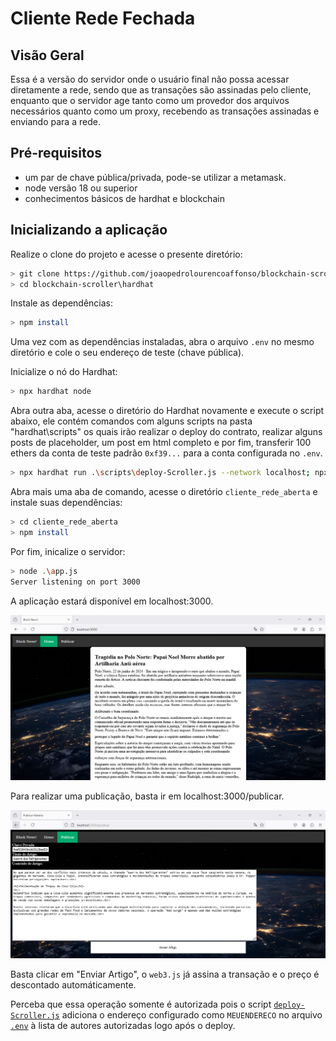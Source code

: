 # Cliente Rede Fechada

## Visão Geral

Essa é a versão do servidor onde o usuário final não possa acessar diretamente a rede, sendo que as transações são assinadas pelo cliente, enquanto que o servidor age tanto como um provedor dos arquivos necessários quanto como um proxy, recebendo as transações assinadas e enviando para a rede.

## Pré-requisitos

- um par de chave pública/privada, pode-se utilizar a metamask.
- node versão 18 ou superior
- conhecimentos básicos de hardhat e blockchain

## Inicializando a aplicação

Realize o clone do projeto e acesse o presente diretório:

```bash
> git clone https://github.com/joaopedrolourencoaffonso/blockchain-scroller.git
> cd blockchain-scroller\hardhat
```

Instale as dependências:

```bash
> npm install
```

Uma vez com as dependências instaladas, abra o arquivo `.env` no mesmo diretório e cole o seu endereço de teste (chave pública).

Inicialize o nó do Hardhat:

```bash
> npx hardhat node
```

Abra outra aba, acesse o diretório do Hardhat novamente e execute o script abaixo, ele contém comandos com alguns scripts na pasta "hardhat\scripts" os quais irão realizar o deploy do contrato, realizar alguns posts de placeholder, um post em html completo e por fim, transferir 100 ethers da conta de teste padrão `0xf39...` para a conta configurada no `.env`.

```bash
> npx hardhat run .\scripts\deploy-Scroller.js --network localhost; npx hardhat run .\scripts\gera-eventos.js --network localhost; npx hardhat run .\scripts\um-post.js --network localhost; npx hardhat run .\scripts\transfere-eth.js --network localhost;
```

Abra mais uma aba de comando, acesse o diretório `cliente_rede_aberta` e instale suas dependências:

```bash
> cd cliente_rede_aberta
> npm install
```

Por fim, inicalize o servidor:

```bash
> node .\app.js
Server listening on port 3000
```

A aplicação estará disponível em localhost:3000.

![Página principal](../images/pagina_principal.png)

Para realizar uma publicação, basta ir em localhost:3000/publicar.

![Página para publicação](../images/pagina_publicar_rede_fechada.png)

Basta clicar em "Enviar Artigo", o `web3.js` já assina a transação e o preço é descontado automáticamente.

Perceba que essa operação somente é autorizada pois o script [`deploy-Scroller.js`](../hardhat/scripts/deploy-Scroller.js) adiciona o endereço configurado como `MEUENDERECO` no arquivo [`.env`](../hardhat/.env) à lista de autores autorizadas logo após o deploy.